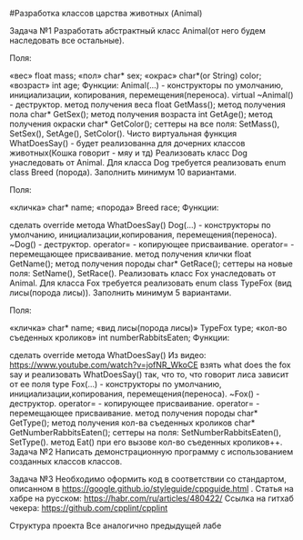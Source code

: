 #Разработка классов царства животных (Animal)

Задача №1
Разработать абстрактный класс Animal(от него будем наследовать все остальные).

Поля:

«вес» float mass;
«пол» char* sex;
«окрас» char*(or String) color;
«возраст» int age; Функции:
Animal(...) - конструкторы по умолчанию, инициализации, копирования, перемещения(переноса).
virtual ~Animal() - деструктор.
метод получения веса float GetMass();
метод получения пола char* GetSex();
метод получения возраста int GetAge();
метод получения окраски char* GetColor();
cеттеры на все поля: SetMass(), SetSex(), SetAge(), SetColor().
Чисто виртуальная функция WhatDoesSay() - будет реализованна для дочерних классов животных(Кошка говорит - мяу и тд)
Реализовать класс Dog унаследовать от Animal. Для класса Dog требуется реализовать enum class Breed (порода). Заполнить минимум 10 вариантами.

Поля:

«кличка» char* name;
«порода» Breed race;
Функции:

сделать override метода WhatDoesSay()
Dog(...) - конструкторы по умолчанию, инициализации,копирования, перемещения(переноса).
~Dog() - деструктор.
operator= - копирующее присваивание.
operator= - перемещающее присваивание.
метод получения клички float GetName();
метод получения породы char* GetRace();
cеттеры на новые поля: SetName(), SetRace().
Реализовать класс Fox унаследовать от Animal. Для класса Fox требуется реализовать enum class TypeFox (вид лисы(порода лисы)). Заполнить минимум 5 вариантами.

Поля:

«кличка» char* name;
«вид лисы(порода лисы)» TypeFox type;
«кол-во съеденных кроликов» int numberRabbitsEaten;
Функции:

сделать override метода WhatDoesSay() Из видео: https://www.youtube.com/watch?v=jofNR_WkoCE взять what does the fox say и реализовать WhatDoesSay() так, что то, что говорит лиса зависит от ее поля type
Fox(...) - конструкторы по умолчанию, инициализации,копирования, перемещения(переноса).
~Fox() - деструктор.
operator= - копирующее присваивание.
operator= - перемещающее присваивание.
метод получения породы char* GetType();
метод получения кол-ва съеденных кроликов char* GetNumberRabbitsEaten();
cеттеры на поля: SetNumberRabbitsEaten(), SetType().
метод Eat() при его вызове кол-во съеденных кроликов++.
Задача №2
Написать демонстрационную программу с использованием созданных классов классов.

Задача №3
Необходимо оформить код в соответствии со стандартом, описанном в https://google.github.io/styleguide/cppguide.html . Статья на хабре на русском: https://habr.com/ru/articles/480422/ Ссылка на гитхаб чекера: https://github.com/cpplint/cpplint

Структура проекта
Все аналогично предыдущей лабе
